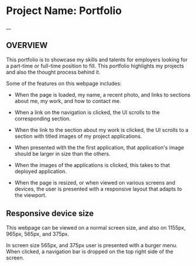 # Project Name: Portfolio
__
## OVERVIEW

This portfolio is to showcase my skills and talents for employers looking for a part-time or full-time position to fill.
This portfolio highlights my projects and also the thought process behind it.

Some of the features on this webpage includes:

- When the page is loaded, my name, a recent photo, and links to sections about me, my work, and how to contact me.

- When a link on the navigation is clicked, the UI scrolls to the corresponding section.

- When the link to the section about my work is clicked, the UI scrolls to a section with titled images of my project applications.

- When presented with the the first application, that application's image should be larger in size than the others.

- When the images of the applications is clicked, this takes to that deployed application.

- When the page is resized, or when viewed on various screens and devices, the user is presented with a responsive layout that adapts to the viewport.

## Responsive device size

This webpage can be viewed on a normal screen size, and also on 1155px, 965px, 565px, and 375px.

In screen size 565px, and 375px user is presented with a burger menu. When clicked, a navigation bar is dropped on the top right side of the screen.